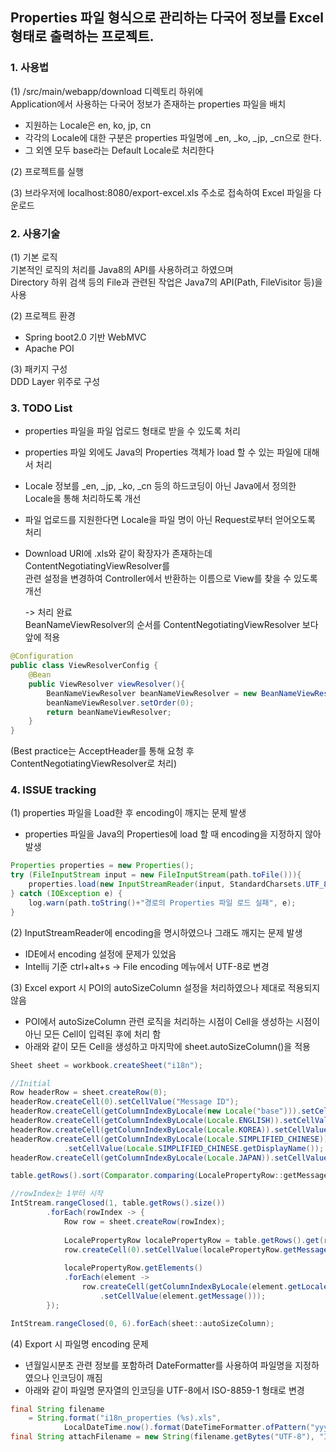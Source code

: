 ## Properties 파일 형식으로 관리하는 다국어 정보를 Excel 형태로 출력하는 프로젝트.

### 1. 사용법

 (1) /src/main/webapp/download 디렉토리 하위에   
 Application에서 사용하는 다국어 정보가 존재하는 properties 파일을 배치  
 * 지원하는 Locale은 en, ko, jp, cn
 * 각각의 Locale에 대한 구분은 properties 파일명에 _en, _ko, _jp, _cn으로 한다.
 * 그 외엔 모두 base라는 Default Locale로 처리한다
 
 (2) 프로젝트를 실행  

 (3) 브라우저에 localhost:8080/export-excel.xls 주소로 접속하여 Excel 파일을 다운로드
  
  
 ### 2. 사용기술
 
 (1) 기본 로직  
 기본적인 로직의 처리를 Java8의 API를 사용하려고 하였으며  
 Directory 하위 검색 등의 File과 관련된 작업은 Java7의 API(Path, FileVisitor 등)을 사용

 (2) 프로젝트 환경  
 * Spring boot2.0 기반 WebMVC  
 * Apache POI  
 
 
 (3) 패키지 구성  
 DDD Layer 위주로 구성
  
 ### 3. TODO List
 * properties 파일을 파일 업로드 형태로 받을 수 있도록 처리  
 * properties 파일 외에도 Java의 Properties 객체가 load 할 수 있는 파일에 대해서 처리  
 * Locale 정보를 _en, _jp, _ko, _cn 등의 하드코딩이 아닌 Java에서 정의한 Locale을 통해 처리하도록 개선
 * 파일 업로드를 지원한다면 Locale을 파일 명이 아닌 Request로부터 얻어오도록 처리
 * Download URI에 .xls와 같이 확장자가 존재하는데 ContentNegotiatingViewResolver를   
   관련 설정을 변경하여  Controller에서 반환하는 이름으로 View를 찾을 수 있도록 개선    
   
   -> 처리 완료  
   BeanNameViewResolver의 순서를 ContentNegotiatingViewResolver 보다 앞에 적용    

   
   
```java
@Configuration
public class ViewResolverConfig {
	@Bean
	public ViewResolver viewResolver(){
		BeanNameViewResolver beanNameViewResolver = new BeanNameViewResolver();
		beanNameViewResolver.setOrder(0);
		return beanNameViewResolver;
	}
}
```
	
(Best practice는 AcceptHeader를 통해 요청 후 ContentNegotiatingViewResolver로 처리)


 ### 4. ISSUE tracking
 (1) properties 파일을 Load한 후 encoding이 깨지는 문제 발생  
 * properties 파일을 Java의 Properties에 load 할 때 encoding을 지정하지 않아 발생
 
```java
Properties properties = new Properties();
try (FileInputStream input = new FileInputStream(path.toFile())){
	properties.load(new InputStreamReader(input, StandardCharsets.UTF_8));	//encoding 처리
} catch (IOException e) {
	log.warn(path.toString()+"경로의 Properties 파일 로드 실패", e);
}
```

(2) InputStreamReader에 encoding을 명시하였으나 그래도 깨지는 문제 발생
  * IDE에서 encoding 설정에 문제가 있었음
  * Intellij 기준 ctrl+alt+s -> File encoding 메뉴에서 UTF-8로 변경

(3) Excel export 시 POI의 autoSizeColumn 설정을 처리하였으나 제대로 적용되지 않음
 * POI에서 autoSizeColumn 관련 로직을 처리하는 시점이 Cell을 생성하는 시점이 아닌 모든 Cell이 입력된 후에 처리 함
 * 아래와 같이 모든 Cell을 생성하고 마지막에 sheet.autoSizeColumn()을 적용
 
```java
Sheet sheet = workbook.createSheet("i18n");

//Initial
Row headerRow = sheet.createRow(0);
headerRow.createCell(0).setCellValue("Message ID");
headerRow.createCell(getColumnIndexByLocale(new Locale("base"))).setCellValue(new Locale("base").getDisplayName());
headerRow.createCell(getColumnIndexByLocale(Locale.ENGLISH)).setCellValue(Locale.ENGLISH.getDisplayName());
headerRow.createCell(getColumnIndexByLocale(Locale.KOREA)).setCellValue(Locale.KOREA.getDisplayName());
headerRow.createCell(getColumnIndexByLocale(Locale.SIMPLIFIED_CHINESE))
			.setCellValue(Locale.SIMPLIFIED_CHINESE.getDisplayName());
headerRow.createCell(getColumnIndexByLocale(Locale.JAPAN)).setCellValue(Locale.JAPAN.getDisplayName());

table.getRows().sort(Comparator.comparing(LocalePropertyRow::getMessageId));

//rowIndex는 1부터 시작
IntStream.rangeClosed(1, table.getRows().size())
		.forEach(rowIndex -> {
			Row row = sheet.createRow(rowIndex);
			
			LocalePropertyRow localePropertyRow = table.getRows().get(rowIndex - 1);
			row.createCell(0).setCellValue(localePropertyRow.getMessageId());
			
			localePropertyRow.getElements()
			.forEach(element ->
				row.createCell(getColumnIndexByLocale(element.getLocale()))
					.setCellValue(element.getMessage()));
		});

IntStream.rangeClosed(0, 6).forEach(sheet::autoSizeColumn);
```

(4) Export 시 파일명 encoding 문제
* 년월일시분초 관련 정보를 포함하려 DateFormatter를 사용하여 파일명을 지정하였으나 인코딩이 깨짐
* 아래와 같이 파일명 문자열의 인코딩을 UTF-8에서 ISO-8859-1 형태로 변경
```java
final String filename 
	= String.format("i18n_properties (%s).xls", 
			LocalDateTime.now().format(DateTimeFormatter.ofPattern("yyyy-MM-dd HH시 mm분 ss초")));
final String attachFilename = new String(filename.getBytes("UTF-8"), "ISO-8859-1");
```